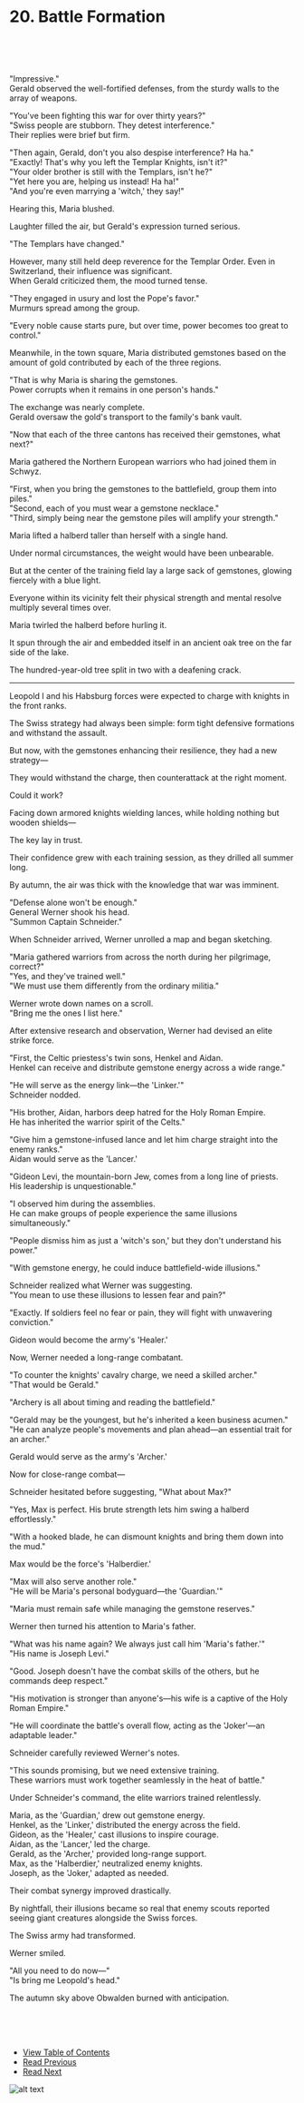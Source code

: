 # 20. Battle Formation <br>
<br><br><br>

"Impressive."  
Gerald observed the well-fortified defenses, from the sturdy walls to the array of weapons.  

"You've been fighting this war for over thirty years?"  
"Swiss people are stubborn. They detest interference."  
Their replies were brief but firm.  

"Then again, Gerald, don't you also despise interference? Ha ha."  
"Exactly! That's why you left the Templar Knights, isn't it?"  
"Your older brother is still with the Templars, isn't he?"  
"Yet here you are, helping us instead! Ha ha!"  
"And you're even marrying a 'witch,' they say!"  

Hearing this, Maria blushed.  

Laughter filled the air, but Gerald's expression turned serious.  

"The Templars have changed."  

However, many still held deep reverence for the Templar Order. Even in Switzerland, their influence was significant.  
When Gerald criticized them, the mood turned tense.  

"They engaged in usury and lost the Pope's favor."  
Murmurs spread among the group.  

"Every noble cause starts pure, but over time, power becomes too great to control."  

Meanwhile, in the town square, Maria distributed gemstones based on the amount of gold contributed by each of the three regions.  

"That is why Maria is sharing the gemstones.  
Power corrupts when it remains in one person's hands."  

The exchange was nearly complete.  
Gerald oversaw the gold's transport to the family's bank vault.  

"Now that each of the three cantons has received their gemstones, what next?"  

Maria gathered the Northern European warriors who had joined them in Schwyz.  

"First, when you bring the gemstones to the battlefield, group them into piles."  
"Second, each of you must wear a gemstone necklace."  
"Third, simply being near the gemstone piles will amplify your strength."  

Maria lifted a halberd taller than herself with a single hand.  

Under normal circumstances, the weight would have been unbearable.  

But at the center of the training field lay a large sack of gemstones, glowing fiercely with a blue light.  

Everyone within its vicinity felt their physical strength and mental resolve multiply several times over.  

Maria twirled the halberd before hurling it.  

It spun through the air and embedded itself in an ancient oak tree on the far side of the lake.  

The hundred-year-old tree split in two with a deafening crack.  

---

Leopold I and his Habsburg forces were expected to charge with knights in the front ranks.  

The Swiss strategy had always been simple: form tight defensive formations and withstand the assault.  

But now, with the gemstones enhancing their resilience, they had a new strategy—  

They would withstand the charge, then counterattack at the right moment.  

Could it work?  

Facing down armored knights wielding lances, while holding nothing but wooden shields—  

The key lay in trust.  

Their confidence grew with each training session, as they drilled all summer long.  

By autumn, the air was thick with the knowledge that war was imminent.  

"Defense alone won't be enough."  
General Werner shook his head.  
"Summon Captain Schneider."  

When Schneider arrived, Werner unrolled a map and began sketching.  

"Maria gathered warriors from across the north during her pilgrimage, correct?"  
"Yes, and they've trained well."  
"We must use them differently from the ordinary militia."  

Werner wrote down names on a scroll.  
"Bring me the ones I list here."  

After extensive research and observation, Werner had devised an elite strike force.  

"First, the Celtic priestess's twin sons, Henkel and Aidan.  
Henkel can receive and distribute gemstone energy across a wide range."  

"He will serve as the energy link—the 'Linker.'"  
Schneider nodded.  

"His brother, Aidan, harbors deep hatred for the Holy Roman Empire.  
He has inherited the warrior spirit of the Celts."  

"Give him a gemstone-infused lance and let him charge straight into the enemy ranks."  
Aidan would serve as the 'Lancer.'  

"Gideon Levi, the mountain-born Jew, comes from a long line of priests.  
His leadership is unquestionable."  

"I observed him during the assemblies.  
He can make groups of people experience the same illusions simultaneously."  

"People dismiss him as just a 'witch's son,' but they don't understand his power."  

"With gemstone energy, he could induce battlefield-wide illusions."  

Schneider realized what Werner was suggesting.  
"You mean to use these illusions to lessen fear and pain?"  

"Exactly. If soldiers feel no fear or pain, they will fight with unwavering conviction."  

Gideon would become the army's 'Healer.'  

Now, Werner needed a long-range combatant.  

"To counter the knights' cavalry charge, we need a skilled archer."  
"That would be Gerald."  

"Archery is all about timing and reading the battlefield."  

"Gerald may be the youngest, but he's inherited a keen business acumen."  
"He can analyze people's movements and plan ahead—an essential trait for an archer."  

Gerald would serve as the army's 'Archer.'  

Now for close-range combat—  

Schneider hesitated before suggesting, "What about Max?"  

"Yes, Max is perfect. His brute strength lets him swing a halberd effortlessly."  

"With a hooked blade, he can dismount knights and bring them down into the mud."  

Max would be the force's 'Halberdier.'  

"Max will also serve another role."  
"He will be Maria's personal bodyguard—the 'Guardian.'"  

"Maria must remain safe while managing the gemstone reserves."  

Werner then turned his attention to Maria's father.  

"What was his name again? We always just call him 'Maria's father.'"  
"His name is Joseph Levi."  

"Good. Joseph doesn't have the combat skills of the others, but he commands deep respect."  

"His motivation is stronger than anyone's—his wife is a captive of the Holy Roman Empire."  

"He will coordinate the battle's overall flow, acting as the 'Joker'—an adaptable leader."  

Schneider carefully reviewed Werner's notes.  

"This sounds promising, but we need extensive training.  
These warriors must work together seamlessly in the heat of battle."  

Under Schneider's command, the elite warriors trained relentlessly.  

Maria, as the 'Guardian,' drew out gemstone energy.  
Henkel, as the 'Linker,' distributed the energy across the field.  
Gideon, as the 'Healer,' cast illusions to inspire courage.  
Aidan, as the 'Lancer,' led the charge.  
Gerald, as the 'Archer,' provided long-range support.  
Max, as the 'Halberdier,' neutralized enemy knights.  
Joseph, as the 'Joker,' adapted as needed.  

Their combat synergy improved drastically.  

By nightfall, their illusions became so real that enemy scouts reported seeing giant creatures alongside the Swiss forces.  

The Swiss army had transformed.  

Werner smiled.  

"All you need to do now—"  
"Is bring me Leopold's head."  

The autumn sky above Obwalden burned with anticipation.  

<br><br><br>

* [View Table of Contents](content_en.md) <br>
* [Read Previous](/01_gemston/EN/EN_18-19.md) <br>
* [Read Next](/01_gemston/EN/EN_21-22.md)

![alt text](/GemSTON_Fantasy_1/images/ch-2-04-Habsburg_palace.webp)
